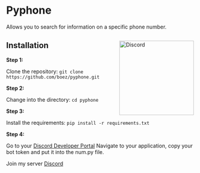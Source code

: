 # Pyphone
Allows you to search for information on a specific phone number.

<a href="https://discordapp.com/">
  <img align="right" width="200" src="https://discordapp.com/assets/2c21aeda16de354ba5334551a883b481.png" alt="Discord">
<a/>

## Installation

__Step 1:__

Clone the repository: `git clone https://github.com/boez/pyphone.git`

__Step 2:__

Change into the directory: `cd pyphone`

__Step 3:__

Install the requirements: `pip install -r requirements.txt`

__Step 4:__

Go to your [Discord Developer Portal](https://discord.com/developers/applications)
Navigate to your application, copy your bot token and put it into the num.py file.

Join my server [Discord](https://discord.gg/d7m5zUQrd8)
